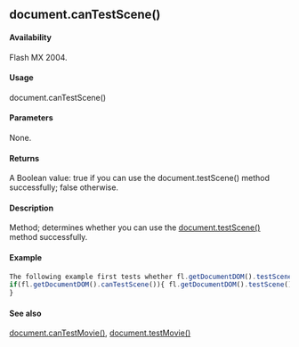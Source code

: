 ## document.canTestScene()

#### Availability

Flash MX 2004.

#### Usage

document.canTestScene()

#### Parameters

None.

#### Returns

A Boolean value: true if you can use the document.testScene() method successfully; false otherwise.

#### Description

Method; determines whether you can use the [document.testScene()](#!wielmic/developers-animatesdk-docs/test/Document_object/docu5979.md) method successfully.

#### Example

```javascript
The following example first tests whether fl.getDocumentDOM().testScene() can be used successfully. If so, it calls the method.
if(fl.getDocumentDOM().canTestScene()){ fl.getDocumentDOM().testScene();
}

```
#### See also

[document.canTestMovie()](#!wielmic/developers-animatesdk-docs/test/Document_object/docume27.md), [document.testMovie()](#!wielmic/developers-animatesdk-docs/test/Document_object/docu5948.md)
